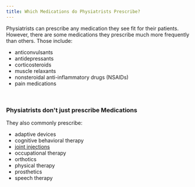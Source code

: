 ```yaml
---
title: Which Medications do Physiatrists Prescribe?
---
```


Physiatrists can prescribe any medication they see fit for their patients. However, there are some medications they prescribe much more frequently than others. Those include:


- anticonvulsants
- antidepressants
- corticosteroids
- muscle relaxants
- nonsteroidal anti-inflammatory drugs (NSAIDs)
- pain medications

<br>

### Physiatrists don't just prescribe Medications
They also commonly prescribe:
- adaptive devices
- cognitive behavioral therapy
- [joint injections](aboutphysiatry.com/procedures)
- occupational therapy
- orthotics
- physical therapy
- prosthetics
- speech therapy
